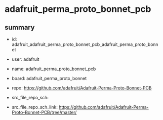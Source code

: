 # adafruit_perma_proto_bonnet_pcb
 
## summary 
* id: adafruit_adafruit_perma_proto_bonnet_pcb_adafruit_perma_proto_bonnet
* user: adafruit
* name: adafruit_perma_proto_bonnet_pcb
* board: adafruit_perma_proto_bonnet
* repo: https://github.com/adafruit/Adafruit-Perma-Proto-Bonnet-PCB



* src_file_repo_sch: 
* src_file_repo_sch_link: https://github.com/adafruit/Adafruit-Perma-Proto-Bonnet-PCB/tree/master/






